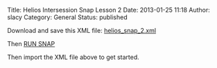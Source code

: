 Title: Helios Intersession Snap Lesson 2
Date: 2013-01-25 11:18
Author: slacy
Category: General
Status: published

Download and save this XML file:
[helios\_snap\_2.xml](http://slacy.com/blog/wp-content/uploads/2013/01/helios_snap_2.xml)

Then [RUN SNAP](http://snap.berkeley.edu/run)

Then import the XML file above to get started.
